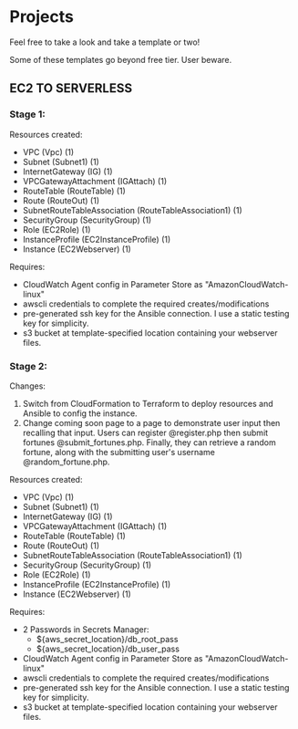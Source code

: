 # Projects

Feel free to take a look and take a template or two!

Some of these templates go beyond free tier. User beware.

## EC2 TO SERVERLESS
### Stage 1:
Resources created:
- VPC (Vpc) (1)
- Subnet (Subnet1) (1)
- InternetGateway (IG) (1)
- VPCGatewayAttachment (IGAttach) (1)
- RouteTable (RouteTable) (1)
- Route (RouteOut) (1)
- SubnetRouteTableAssociation (RouteTableAssociation1) (1)
- SecurityGroup (SecurityGroup) (1)
- Role (EC2Role) (1)
- InstanceProfile (EC2InstanceProfile) (1)
- Instance (EC2Webserver) (1)

Requires:
- CloudWatch Agent config in Parameter Store as "AmazonCloudWatch-linux"
- awscli credentials to complete the required creates/modifications
- pre-generated ssh key for the Ansible connection. I use a static testing key for simplicity.
- s3 bucket at template-specified location containing your webserver files.

### Stage 2:
Changes: 
1. Switch from CloudFormation to Terraform to deploy resources and Ansible to config the instance.
2. Change coming soon page to a page to demonstrate user input then recalling that input. Users can register @register.php then submit fortunes @submit_fortunes.php. Finally, they can retrieve a random fortune, along with the submitting user's username @random_fortune.php.

Resources created:
- VPC (Vpc) (1)
- Subnet (Subnet1) (1)
- InternetGateway (IG) (1)
- VPCGatewayAttachment (IGAttach) (1)
- RouteTable (RouteTable) (1)
- Route (RouteOut) (1)
- SubnetRouteTableAssociation (RouteTableAssociation1) (1)
- SecurityGroup (SecurityGroup) (1)
- Role (EC2Role) (1)
- InstanceProfile (EC2InstanceProfile) (1)
- Instance (EC2Webserver) (1)

Requires:
- 2 Passwords in Secrets Manager:
  - ${aws_secret_location}/db_root_pass
  - ${aws_secret_location}/db_user_pass
- CloudWatch Agent config in Parameter Store as "AmazonCloudWatch-linux"
- awscli credentials to complete the required creates/modifications
- pre-generated ssh key for the Ansible connection. I use a static testing key for simplicity.
- s3 bucket at template-specified location containing your webserver files.
